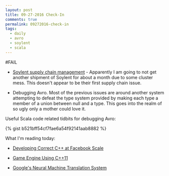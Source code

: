 ```yaml
---
layout: post
title: 09-27-2016 Check-In
comments: true
permalink: 09272016-check-in
tags:
  - daily
  - avro
  - soylent
  - scala
---
```


#FAIL

  * [Soylent supply chain management](https://faq.soylent.com/hc/en-us/articles/213582543-Soylent-Powder-is-Backordered) - Apparently I am going to not get another shipment of Soylent for about a month due to some cluster mess.  This doesn't appear to be their first supply chain issue.

  * Debugging Avro.  Most of the previous issues are around another system attempting to defeat the type system provided by making each type a member of a union between null and a type.  This goes into the realm of so ugly only a mother could love it.

Useful Scala code related tidbits for debugging Avro:

{% gist b521bff54cf7fae6a54f92141aab8882 %}

What I'm reading today:

  * [Developing Correct C++ at Facebook Scale](https://github.com/CppCon/CppCon2016/blob/master/Presentations/Developing%20Correct%20C%2B%2B%20at%20Facebook%20Scale/Developing%20Correct%20C%2B%2B%20at%20Facebook%20Scale%20-%20Mark%20Isaacson%20-%20CppCon%202016.pdf)

  * [Game Engine Using C++11](https://github.com/CppCon/CppCon2016/blob/master/Presentations/Game%20Engine%20Using%20C%2B%2B11/Game%20Engine%20Using%20C%2B%2B11%20-%20Jason%20Jurecka%20-%20CppCon%202016.pdf)

  * [Google's Neural Machine Translation System](http://arxiv.org/pdf/1609.08144v1)